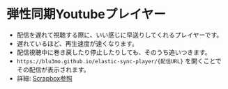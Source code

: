 # 弾性同期Youtubeプレイヤー
- 配信を遅れて視聴する際に、いい感じに早送りしてくれるプレイヤーです。
- 遅れているほど、再生速度が速くなります。
- 配信視聴中に巻き戻したり停止したりしても、そのうち追いつきます。
- `https://blu3mo.github.io/elastic-sync-player/{配信URL}` を開くことでその配信が表示されます。
- 詳細: [Scrapbox参照](https://scrapbox.io/blu3mo-public/%E5%BC%BE%E6%80%A7%E5%90%8C%E6%9C%9FYoutube%E3%83%97%E3%83%AC%E3%82%A4%E3%83%A4%E3%83%BC)